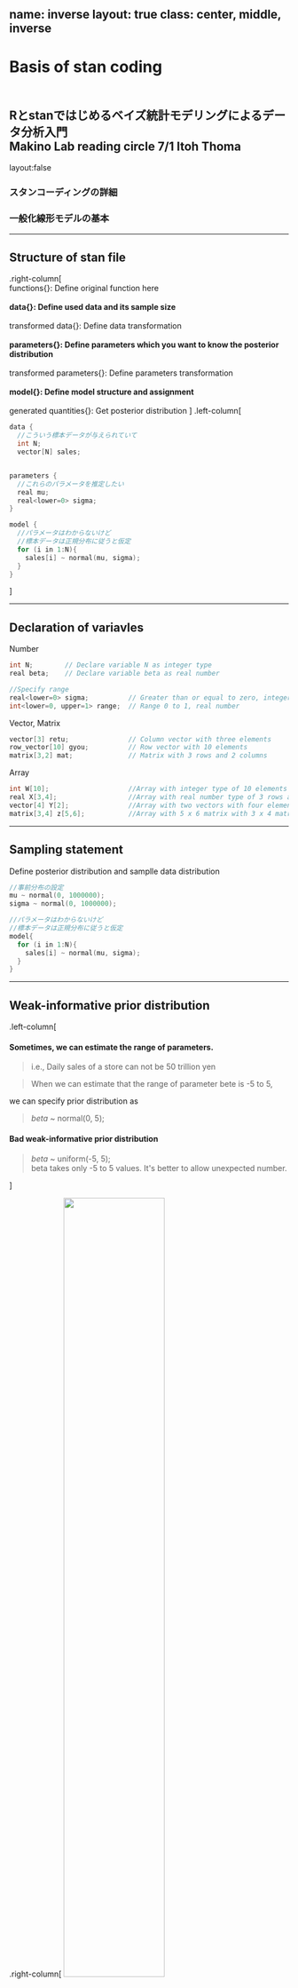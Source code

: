 name: inverse
layout: true
class: center, middle, inverse
---
# Basis of stan coding
<br>Rとstanではじめるベイズ統計モデリングによるデータ分析入門 
<br>Makino Lab reading circle  7/1 Itoh Thoma
---
layout:false
### スタンコーディングの詳細
### 一般化線形モデルの基本

---
## Structure of stan file
.right-column[
<br>
functions{}:  Define original function here
<br><br>
<b>data{}:  Define used data and its sample size</b>
<br><br>
transformed data{}:  Define data transformation
<br><br>
<b>parameters{}:  Define parameters which you want to know the posterior distribution</b>
<br><br>
transformed parameters{}: Define parameters transformation
<br><br>
<b>model{}: Define model structure and assignment</b>
<br><br>
generated quantities{}: Get posterior distribution
]
.left-column[
```cpp
data {
  //こういう標本データが与えられていて
  int N;   
  vector[N] sales;   


parameters {
  //これらのパラメータを推定したい
  real mu;      
  real<lower=0> sigma;    
}

model {
  //パラメータはわからないけど
  //標本データは正規分布に従うと仮定
  for (i in 1:N){
    sales[i] ~ normal(mu, sigma);
  }
}

```
]

---
## Declaration of variavles

Number
```cpp
int N;        // Declare variable N as integer type  
real beta;    // Declare variable beta as real number

//Specify range
real<lower=0> sigma;          // Greater than or equal to zero, integer
int<lower=0, upper=1> range;  // Range 0 to 1, real number
```

Vector, Matrix 
```cpp
vector[3] retu;               // Column vector with three elements
row_vector[10] gyou;          // Row vector with 10 elements
matrix[3,2] mat;              // Matrix with 3 rows and 2 columns 
```

Array
```cpp
int W[10];                    //Array with integer type of 10 elements
real X[3,4];                  //Array with real number type of 3 rows and 4 columns
vector[4] Y[2];               //Array with two vectors with four elements
matrix[3,4] z[5,6];           //Array with 5 x 6 matrix with 3 x 4 matrix
```

---
## Sampling statement

<p>Define posterior distribution and samplle data distribution</P>
  
```cpp
//事前分布の設定
mu ~ normal(0, 1000000);
sigma ~ normal(0, 1000000);

//パラメータはわからないけど
//標本データは正規分布に従うと仮定
model{
  for (i in 1:N){
    sales[i] ~ normal(mu, sigma);
  }
}

```

---
## Weak-informative prior distribution
.left-column[
#### Sometimes, we can estimate the range of parameters.
><p>i.e., Daily sales of a store can not be 50 trillion yen</p>

><p>When we can estimate that the range of parameter bete is -5 to 5, 
  we can specify prior distribution as </p>
  
>  *beta* ~ normal(0, 5); 
 
#### Bad weak-informative prior distribution

> *beta* ~ uniform(-5, 5);<br>
> beta takes only -5 to 5 values. It's better to allow unexpected number. 
  
]

.right-column[
 <img src = "./Beta_dnorm.png" width = 60%><br>
 <img src = "./dunif.png" width = 60%>
]

---
## Log-density additional statements

Likelihood function<br>
<img src="https://latex.codecogs.com/gif.latex?f(sales|\mu,&space;\sigma^2&space;)&space;=&space;\prod&space;_{i=1}^N&space;{Normal(sales|\mu,&space;\sigma^2)}" title="f(sales|\mu, \sigma^2 ) = \prod _{i=1}^N {Normal(sales|\mu, \sigma^2)}" />

```cpp
model{
  for (i in 1:N){
    sales[i] ~ normal(mu, sigma); //sampling statement
  }
}
```

Log likelihood is calculated as below<br>
<a href="https://www.codecogs.com/eqnedit.php?latex=\sum&space;_{i=1}^Nlog(Normal(sales|\mu,\sigma^2))" target="_blank"><img src="https://latex.codecogs.com/gif.latex?\sum&space;_{i=1}^Nlog(Normal(sales|\mu,\sigma^2))" title="\sum _{i=1}^Nlog(Normal(sales|\mu,\sigma^2))" /></a>

<a href="https://www.codecogs.com/eqnedit.php?latex=log(Normal(sales|\mu,\sigma^2))" target="_blank"><img src="https://latex.codecogs.com/gif.latex?log(Normal(sales|\mu,\sigma^2))" title="log(Normal(sales|\mu,\sigma^2))" /></a> is corresponds to `normal_lpdf(sales[i] | mu, sigma)`

```cpp
model{
  for (i in 1:N){
    target += normal_lpdf(sales[i] | mu, sigma); //Log-density additional statements
  }
}

```
---
## Evaluation of average difference and generated quantities block

#### Is there a difference in sales between Beer A and Beer B?

- #### Classic statistcs: Test difference between average of two groups
  - Test using assumed distribution like t-distribution
 
- #### Bysian statistcs: Get posterior distribution of difference between average of two groups</p>
  - Test using estiated distribution by MCMC
<br>

<img src = "./2-6-1-beer-ab.png" width = 40%>

---
## Evaluation of average difference and generated quantities block

#### Get posterior distribution of difference between average of two groups

.left-column[
```R
#Rscript
> head(file_beer_sales_ab)
   sales beer_name
1  87.47         A
2 103.67         A
3  83.29         A
4 131.91         A
5 106.59         A
6  83.59         A
```

```R
#Rscript
sales_a <- file_beer_ab$sales[1:100]
sales_b <- file_beer_ab$sales[101:200]

data_list_ab <- list{
  sales_a = sales_a,
  sales_b = sales_b,
  N = 100
}
```
]

.right-column[
```
data {
  int N;                  // サンプルサイズ
  vector[N] sales_a;      // ビールAの売り上げデータ
  vector[N] sales_b;      // ビールBの売り上げデータ
}

parameters {
  real mu_a;                // ビールAの平均
  real<lower=0> sigma_a;    // ビールAの標準偏差
  real mu_b;                // ビールBの平均
  real<lower=0> sigma_b;    // ビールBの標準偏差
}

model {
  // 平均mu、標準偏差sigmaの正規分布に従ってデータが得られたと仮定
  sales_a ~ normal(mu_a, sigma_a);
  sales_b ~ normal(mu_b, sigma_b);
}

generated quantities {
  real diff;                // ビールAとBの売り上げ平均の差
  diff = mu_b - mu_a;
}
```
]

---
## Evaluation of average difference and generated quantities block

#### Get posterior distribution of difference between average of two groups

```
# 乱数の生成
mcmc_result_6 <- stan(
  file = "2-6-5-difference-mean.stan",
  data = data_list_db,
  seed = 1
)

```
